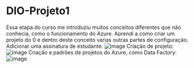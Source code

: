 # DIO-Projeto1

Essa etapa do curso me introduziu muitos conceitos diferentes que não conhecia, como o funcionamento do Azure.
Aprendi a como criar um projeto do 0 e dentro deste conceito varias outras partes de configuração.
Adicionar uma assinatura de estudante:
![image](https://github.com/user-attachments/assets/88ac7bb2-eee0-413f-827f-435a6c0edca7)
Criação de projeto:
![image](https://github.com/user-attachments/assets/c7989d66-9df5-482c-b393-fea3d56184ec)
Criação e padrões de projetos do Azure, como Data Factory:
![image](https://github.com/user-attachments/assets/f0711e95-7197-4a4d-ba9d-04576cfd64df)


